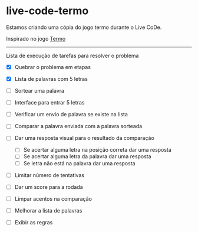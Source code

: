 # live-code-termo
Estamos criando uma cópia do jogo termo durante o Live CoDe.

Inspirado no jogo [Termo](https://term.ooo/)

---
Lista de execução de tarefas para resolver o problema

- [X] Quebrar o problema em etapas
- [X] Lista de palavras com 5 letras
- [ ] Sortear uma palavra
- [ ] Interface para entrar 5 letras
- [ ] Verificar um envio de palavra se existe na lista
- [ ] Comparar a palavra enviada com a palavra sorteada

- [ ] Dar uma resposta visual para o resultado da comparação
    - [ ] Se acertar alguma letra na posição correta dar uma resposta
    - [ ] Se acertar alguma letra da palavra dar uma resposta
    - [ ] Se letra não está na palavra dar uma resposta

- [ ] Limitar número de tentativas
- [ ] Dar um score para a rodada
- [ ] Limpar acentos na comparação
- [ ] Melhorar a lista de palavras
- [ ] Exibir as regras